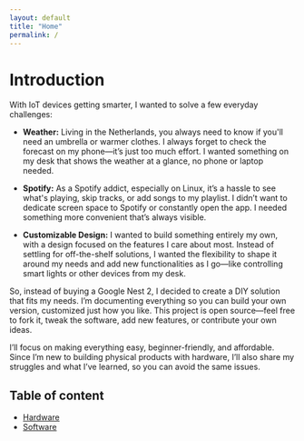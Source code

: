 ```yaml
---
layout: default
title: "Home"
permalink: /
---
```


# Introduction

With IoT devices getting smarter, I wanted to solve a few everyday challenges:

- **Weather:** Living in the Netherlands, you always need to know if you'll need an umbrella or warmer clothes. I always forget to check the forecast on my phone—it’s just too much effort. I wanted something on my desk that shows the weather at a glance, no phone or laptop needed.

- **Spotify:** As a Spotify addict, especially on Linux, it’s a hassle to see what's playing, skip tracks, or add songs to my playlist. I didn’t want to dedicate screen space to Spotify or constantly open the app. I needed something more convenient that’s always visible.

- **Customizable Design:** I wanted to build something entirely my own, with a design focused on the features I care about most. Instead of settling for off-the-shelf solutions, I wanted the flexibility to shape it around my needs and add new functionalities as I go—like controlling smart lights or other devices from my desk.

So, instead of buying a Google Nest 2, I decided to create a DIY solution that fits my needs. I’m documenting everything so you can build your own version, customized just how you like. This project is open source—feel free to fork it, tweak the software, add new features, or contribute your own ideas.

I’ll focus on making everything easy, beginner-friendly, and affordable. Since I’m new to building physical products with hardware, I’ll also share my struggles and what I’ve learned, so you can avoid the same issues.

## Table of content

- [Hardware](hardware.md)
- [Software](software.md)